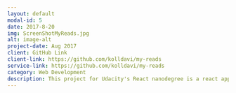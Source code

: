 ```yaml
---
layout: default
modal-id: 5
date: 2017-8-20
img: ScreenShotMyReads.jpg
alt: image-alt
project-date: Aug 2017
client: GitHub Link
client-link: https://github.com/kolldavi/my-reads
service-link: https://github.com/kolldavi/my-reads
category: Web Development
description: This project for Udacity's React nanodegree is a react application that communicates with a Backend Server and allows the user to search through Book objects as well as add them to a specific personal shelf (Currently Reading, Want To Read and Read). It can be viewed <a href ="https://my-reads-udacity-nano-degree.herokuapp.com/"> Here</a> (may take a few seconds to load because it is hosted on heroku)
---
```

